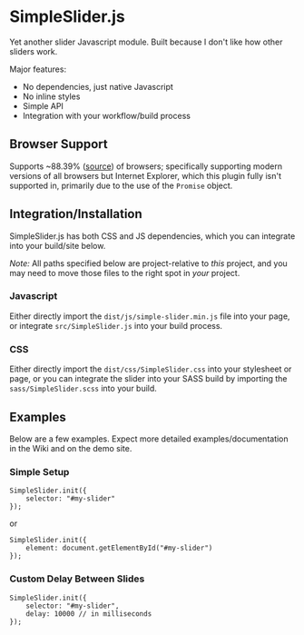 # SimpleSlider.js

Yet another slider Javascript module. Built because I don't like how other
sliders work.

Major features:

 - No dependencies, just native Javascript
 - No inline styles
 - Simple API
 - Integration with your workflow/build process

## Browser Support

Supports ~88.39% ([source](http://caniuse.com/#search=Promise)) of browsers;
specifically supporting modern versions of all browsers but Internet Explorer,
which this plugin fully isn't supported in, primarily due to the use of the
`Promise` object.

## Integration/Installation

SimpleSlider.js has both CSS and JS dependencies, which you can integrate into
your build/site below.

*Note:* All paths specified below are project-relative to *this* project, and
you may need to move those files to the right spot in *your* project.

### Javascript

Either directly import the `dist/js/simple-slider.min.js` file into your page,
or integrate `src/SimpleSlider.js` into your build process.

### CSS

Either directly import the `dist/css/SimpleSlider.css` into your stylesheet or
page, or you can integrate the slider into your SASS build by importing the
`sass/SimpleSlider.scss` into your build.

## Examples

Below are a few examples. Expect more detailed examples/documentation in the
Wiki and on the demo site.

### Simple Setup

```
SimpleSlider.init({
    selector: "#my-slider"
});
```
or
```
SimpleSlider.init({
    element: document.getElementById("#my-slider")
});
```

### Custom Delay Between Slides

```
SimpleSlider.init({
    selector: "#my-slider",
    delay: 10000 // in milliseconds
});
```

